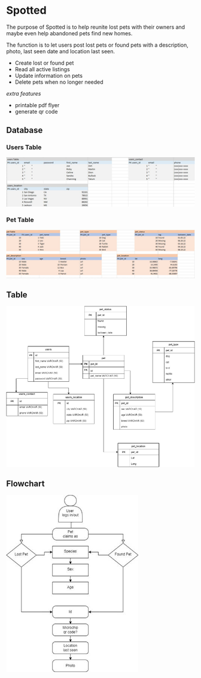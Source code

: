 # **Spotted**
The purpose of Spotted is to help reunite lost pets with their owners and maybe even help abandoned pets find new homes.

The function is to let users post lost pets or found pets with a description, photo, last seen date and location last seen.

- Create lost or found pet
- Read all active listings
- Update information on pets 
- Delete pets when no longer needed

*extra features*
- printable pdf flyer
- generate qr code 

## Database
### Users Table
![users_table](/READMEdocs/users_table.jpg)
### Pet Table
![pet_table](/READMEdocs/pet_table.jpg)
## Table
![Table](/READMEdocs/table.jpg)
## Flowchart
![Flowchart](/READMEdocs/flowchart.jpg)